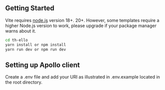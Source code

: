 ## Getting Started

Vite requires [node.js](https://nodejs.org/en/) version 18+. 20+. However, some templates require a higher Node.js version to work, please upgrade if your package manager warns about it.

```bash
cd th-ello
yarn install or npm install
yarn run dev or npm run dev
```

## Setting up Apollo client

Create a .env file and add your URI as illustrated in .env.example located in the root directory.
